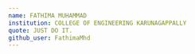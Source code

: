 ```yaml
---
name: FATHIMA MUHAMMAD
institution: COLLEGE OF ENGINEERING KARUNAGAPPALLY
quote: JUST DO IT.
github_user: FathimaMhd
---
```

